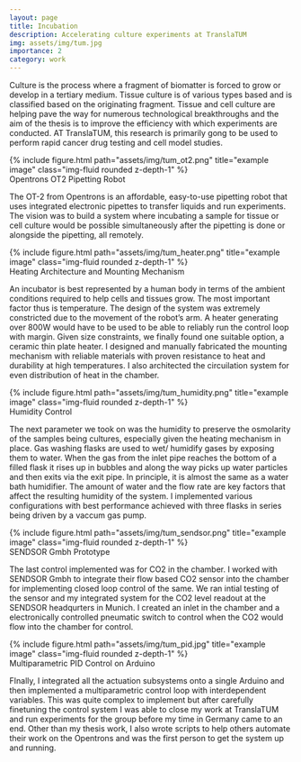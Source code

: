 ```yaml
---
layout: page
title: Incubation
description: Accelerating culture experiments at TranslaTUM
img: assets/img/tum.jpg
importance: 2
category: work
---
```


Culture is the process where a fragment of biomatter is forced to grow or develop in a tertiary
medium. Tissue culture is of various types based and is classified based on the originating 
fragment. Tissue and cell culture are helping pave the way for numerous technological breakthroughs
and the aim of the thesis is to improve the efficiency with which experiments are conducted. AT TranslaTUM,
this research is primarily gong to be used to perform rapid cancer drug testing and cell model studies.

<div class="row justify-content-sm-center">
    <div class="col-sm mt-3 mt-md-0">
        {% include figure.html path="assets/img/tum_ot2.png" title="example image" class="img-fluid rounded z-depth-1" %}
    </div>
</div>
<div class="caption">
    Opentrons OT2 Pipetting Robot
</div>

The OT-2 from Opentrons is an affordable, easy-to-use pipetting robot that uses
integrated electronic pipettes to transfer liquids and run experiments. The vision was to build a system where
incubating a sample for tissue or cell culture would be possible simultaneously after the 
pipetting is done or alongside the pipetting, all remotely. 

<div class="row justify-content-sm-center">
    <div class="col-sm mt-3 mt-md-0">
        {% include figure.html path="assets/img/tum_heater.png" title="example image" class="img-fluid rounded z-depth-1" %}
    </div>
</div>
<div class="caption">
    Heating Architecture and Mounting Mechanism
</div>

An incubator is best represented by a human body in terms of the ambient conditions required to help cells
and tissues grow. The most important factor thus is temperature. The design of the system was extremely
constricted due to the movement of the robot’s arm. A heater generating over 800W would have to be used to
be able to reliably run the control loop with margin. Given size constraints, we finally found one suitable option,
a ceramic thin plate heater. I designed and manually fabricated the mounting mechanism with reliable materials with 
proven resistance to heat and durability at high temperatures. I also architected the circuilation system for even
distribution of heat in the chamber.

<div class="row justify-content-sm-center">
    <div class="col-sm mt-3 mt-md-0">
        {% include figure.html path="assets/img/tum_humidity.png" title="example image" class="img-fluid rounded z-depth-1" %}
    </div>
</div>
<div class="caption">
    Humidity Control
</div>

The next parameter we took on was the humidity to preserve the osmolarity of the samples being cultures, especially
given the heating mechanism in place. Gas washing flasks are used to wet/ humidify gases by exposing
them to water. When the gas from the inlet pipe reaches the bottom of a filled flask it rises up
in bubbles and along the way picks up water particles and then exits via the exit pipe. In
principle, it is almost the same as a water bath humidifier. The amount of water and the flow
rate are key factors that affect the resulting humidity of the system. I implemented various configurations with
best performance achieved with three flasks in series being driven by a vaccum gas pump. 

<div class="row justify-content-sm-center">
    <div class="col-sm mt-3 mt-md-0">
        {% include figure.html path="assets/img/tum_sendsor.png" title="example image" class="img-fluid rounded z-depth-1" %}
    </div>
</div>
<div class="caption">
    SENDSOR Gmbh Prototype
</div>

The last control implemented was for CO2 in the chamber. I worked with SENDSOR Gmbh to integrate their flow based
CO2 sensor into the chamber for implementing closed loop control of the same. We ran intial testing of the sensor and
my integrated system for the CO2 level readout at the SENDSOR headqurters in Munich. I created an inlet in the chamber
and a electronically controlled pneumatic switch to control when the CO2 would flow into the chamber for control.

<div class="row justify-content-sm-center">
    <div class="col-sm mt-3 mt-md-0">
        {% include figure.html path="assets/img/tum_pid.jpg" title="example image" class="img-fluid rounded z-depth-1" %}
    </div>
</div>
<div class="caption">
    Multiparametric PID Control on Arduino
</div>

FInally, I integrated all the actuation subsystems onto a single Arduino and then implemented a multiparametric control
loop with interdependent variables. This was quite complex to implement but after carefully finetuning the control system
I was able to close my work at TranslaTUM and run experiments for the group before my time in Germany came to an end. Other than my thesis work, I also wrote scripts to help others automate their work on the Opentrons and was the first person to get the
system up and running. 